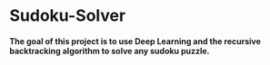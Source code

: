 # Sudoku-Solver

#### The goal of this project is to use Deep Learning and the recursive backtracking algorithm to solve any sudoku puzzle.
